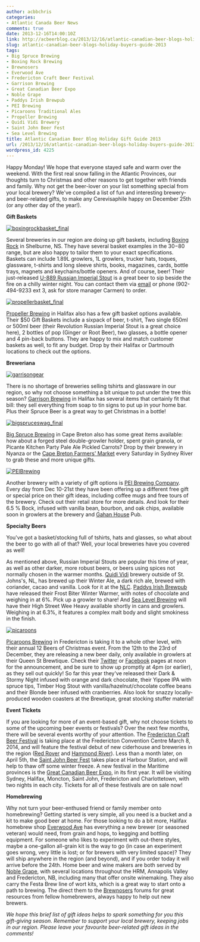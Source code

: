 ```yaml
---
author: acbbchris
categories:
- Atlantic Canada Beer News
comments: true
date: 2013-12-16T14:00:10Z
link: http://acbeerblog.ca/2013/12/16/atlantic-canadian-beer-blogs-holiday-buyers-guide-2013/
slug: atlantic-canadian-beer-blogs-holiday-buyers-guide-2013
tags:
- Big Spruce Brewing
- Boxing Rock Brewing
- Brewnosers
- Everwood Ave
- Fredericton Craft Beer Festival
- Garrison Brewing
- Great Canadian Beer Expo
- Noble Grape
- Paddys Irish Brewpub
- PEI Brewing
- Picaroons Traditional Ales
- Propeller Brewing
- Quidi Vidi Brewery
- Saint John Beer Fest
- Sea Level Brewing
title: Atlantic Canadian Beer Blog Holiday Gift Guide 2013
url: /2013/12/16/atlantic-canadian-beer-blogs-holiday-buyers-guide-2013/
wordpress_id: 4225
---
```


Happy Monday! We hope that everyone stayed safe and warm over the weekend. With the first real snow falling in the Atlantic Provinces, our thoughts turn to Christmas and other reasons to get together with friends and family. Why not get the beer-lover on your list something special from your local brewery? We've compiled a list of fun and interesting brewery- and beer-related gifts, to make any Cerevisaphile happy on December 25th (or any other day of the year!).

**Gift Baskets**

[![boxingrockbasket_final](http://acbeerblog.ca/wp-content/uploads/2013/12/boxingrockbasket_final.jpg?w=627)](http://acbeerblog.ca/wp-content/uploads/2013/12/boxingrockbasket_final.jpg)

Several breweries in our region are doing up gift baskets, including [Boxing Rock](http://www.boxingrock.ca/) in Shelburne, NS. They have several basket examples in the $30-$80 range, but are also happy to tailor them to your exact specifications. Baskets can include 1.89L growlers, 1L growlers, trucker hats, toques, glassware, t-shirts and long sleeve shirts, books, magazines, cards, bottle trays, magnets and keychains/bottle openers. And of course, beer! Their just-released [U-889 Russian Imperial Stout](http://www.boxingrock.ca/blog/introducing-u-889-russian-imperial-stout) is a great beer to sip beside the fire on a chilly winter night. You can contact them via [email](mailto:info<at>boxingrock.ca) or phone (902-494-9233 ext 3, ask for store manager Carmen) to order.

[![propellerbasket_final](http://acbeerblog.ca/wp-content/uploads/2013/12/propellerbasket_final.jpg?w=627)](http://acbeerblog.ca/wp-content/uploads/2013/12/propellerbasket_final.jpg)

[Propeller Brewing](http://www.drinkpropeller.ca/) in Halifax also has a few gift basket options available. Their $50 Gift Baskets include a sixpack of beer, t-shirt, Two single 650ml or 500ml beer (their Revolution Russian Imperial Stout is a great choice here), 2 bottles of pop (Ginger or Root Beer), two glasses, a bottle opener and 4 pin-back buttons. They are happy to mix and match customer baskets as well, to fit any budget. Drop by their Halifax or Dartmouth locations to check out the options.

**Breweriana**

[![garrisongear](http://acbeerblog.ca/wp-content/uploads/2013/12/garrisongear.jpg?w=627)](http://acbeerblog.ca/wp-content/uploads/2013/12/garrisongear.jpg)

There is no shortage of breweries selling tshirts and glassware in our region, so why not choose something a bit unique to put under the tree this season? [Garrison Brewing](http://www.garrisonbrewing.com/) in Halifax has several items that certainly fit that bill: they sell everything from soap to tin signs to put up in your home bar. Plus their Spruce Beer is a great way to get Christmas in a bottle!

[![bigspruceswag_final](http://acbeerblog.ca/wp-content/uploads/2013/12/bigspruceswag_final.jpg?w=627)](http://acbeerblog.ca/wp-content/uploads/2013/12/bigspruceswag_final.jpg)

[Big Spruce Brewing](http://www.bigspruce.ca/) in Cape Breton also has some great items available: how about a forged steel double-growler holder, spent grain granola, or Picante Kitchen Party Pale Ale Pickled Carrots? Drop by their brewery in Nyanza or the [Cape Breton Farmers' Market](https://www.facebook.com/CBFarmersMarket) every Saturday in Sydney River to grab these and more unique gifts.

[![PEIBrewing](http://acbeerblog.ca/wp-content/uploads/2013/12/peibrewing.jpg)](http://acbeerblog.ca/wp-content/uploads/2013/12/peibrewing.jpg)

Another brewery with a variety of gift options is [PEI Brewing Company](http://peibrewingcompany.com/). Every day from Dec 10-21st they have been offering up a different free gift or special price on their gift ideas, including coffee mugs and free tours of the brewery. Check out their retail store for more details. And look for their 6.5 % Bock, infused with vanilla bean, bourbon, and oak chips, available soon in growlers at the brewery and [Gahan House](http://www.gahan.ca/) Pub.

**Specialty Beers**

You've got a basket/stocking full of  tshirts, hats and glasses, so what about the beer to go with all of that? Well, your local breweries have you covered as well!

As mentioned above, Russian Imperial Stouts are popular this time of year, as well as other darker, more robust beers, or beers using spices not normally chosen in the warmer months. [Quidi Vidi](http://www.quidividibrewery.ca/) brewery outside of St. Johns's, NL, has brewed up their Winter Ale, a dark rich ale, brewed with coriander, cacao and vanilla. Look for it at the [NLC](http://www.nfliquor.com/). [Paddys Irish Brewpub](http://www.paddyspub.ca/) have released their Frost Biter Winter Warmer, with notes of chocolate and weighing in at 6%. Pick up a growler to share! And [Sea Level Brewing](https://www.facebook.com/SeaLevelBrewing) will have their High Street Wee Heavy available shortly in cans and growlers. Weighing in at 6.3%, it features a complex malt body and slight smokiness in the finish.

[![picaroons](http://acbeerblog.ca/wp-content/uploads/2013/12/picaroons.jpg?w=627)](http://acbeerblog.ca/wp-content/uploads/2013/12/picaroons.jpg)

[Picaroons Brewing](http://www.picaroons.ca/) in Fredericton is taking it to a whole other level, with their annual 12 Beers of Christmas event. From the 12th to the 23rd of December, they are releasing a new beer daily, only available in growlers at their Queen St Brewtique. Check their [Twitter](https://twitter.com/picaroons) or [Facebook](https://www.facebook.com/picaroons) pages at noon for the announcement, and be sure to show up promptly at 4pm (or earlier), as they sell out quickly! So far this year they've released their Dark & Stormy Night infused with orange and dark chocolate, their Yippee IPA with spruce tips, Timber Hog Stout with vanilla/hazelnut/chocolate coffee beans and their Blonde beer infused with cranberries. Also look for snazzy locally-produced wooden coasters at the Brewtique, great stocking stuffer material!

**Event Tickets**

If you are looking for more of an event-based gift, why not choose tickets to some of the upcoming beer events or festivals? Over the next few months, there will be several events worthy of your attention. The [Fredericton Craft Beer Festival](http://www.frederictoncraftbeerfestival.com/) is taking place at the Fredericton Convention Centre March 8, 2014, and will feature the festival debut of new ciderhouse and breweries in the region ([Red Rover](http://www.redroverbrew.com/) and [Hammond River](https://www.facebook.com/hammondriverbrewery)). Less than a month later, on April 5th, the [Saint John Beer Fest](https://www.facebook.com/SaintJohnBeerFest) takes place at Harbour Station, and will help to thaw off some winter freeze. A new festival in the Maritime provinces is the [Great Canadian Beer Expo](http://greatcanadianbeerexpo.com/), in its first year. It will be visiting Sydney, Halifax, Moncton, Saint John, Fredericton and Charlottetown, with two nights in each city. Tickets for all of these festivals are on sale now!

**Homebrewing**

Why not turn your beer-enthused friend or family member onto homebrewing? Getting started is very simple, all you need is a bucket and a kit to make good beer at home. For those looking to do a bit more, Halifax homebrew shop [Everwood Ave](https://www.everwoodavebrewshop.com/) has everything a new brewer (or seasoned veteran) would need, from grain and hops, to kegging and bottling equipment. For someone who likes to experiment with out-there styles, maybe a one-gallon all-grain kit is the way to go (in case an experiment goes wrong, very little is lost; or for brewers with very limited space)? They will ship anywhere in the region (and beyond), and if you order today it will arrive before the 24th. Home beer and wine makers are both served by [Noble Grape](http://noblegrape.ca/), with several locations throughout the HRM, Annapolis Valley and Fredericton, NB, including many that offer onsite winemaking. They also carry the Festa Brew line of wort kits, which is a great way to start onto a path to brewing. The direct them to the [Brewnosers](http://brewnosers.org/forums/) forums for great resources from fellow homebrewers, always happy to help out new brewers.

_We hope this brief list of gift ideas helps to spark something for you this gift-giving season. Remember to support your local brewery, keeping jobs in our region. Please leave your favourite beer-related gift ideas in the comments!_
